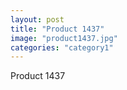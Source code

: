 ```yaml
---
layout: post
title: "Product 1437"
image: "product1437.jpg"
categories: "category1"
---
```

Product 1437
